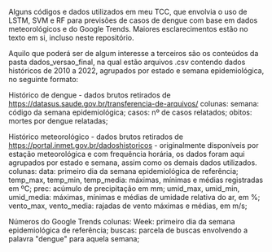 Alguns códigos e dados utilizados em meu TCC, que envolvia o uso de LSTM, SVM e RF para previsões de casos de dengue com base em dados meteorológicos e do Google Trends.
Maiores esclarecimentos estão no texto em si, incluso neste repositório.

Aquilo que poderá ser de algum interesse a terceiros são os conteúdos da pasta dados_versao_final, na qual estão arquivos .csv contendo dados históricos de 2010 a 2022, agrupados por estado e semana epidemiológica, no seguinte formato:

Histórico de dengue - dados brutos retirados de https://datasus.saude.gov.br/transferencia-de-arquivos/
colunas: semana: código da semana epidemiológica; casos: nº de casos relatados; obitos: mortes por dengue relatadas;

Histórico meteorológico - dados brutos retirados de https://portal.inmet.gov.br/dadoshistoricos - originalmente disponíveis por estação meteorológica e com frequência horária, os dados foram aqui agrupados por estado e semana, assim como os demais dados utilizados.
colunas: data: primeiro dia da semana epidemiológica de referência; temp_max, temp_min, temp_media: máximas, mínimas e médias registradas em ºC; prec: acúmulo de precipitação em mm; umid_max, umid_min, umid_media: máximas, mínimas e médias de umidade relativa do ar, em %; vento_max, vento_media: rajadas de vento máximas e médias, em m/s;

Números do Google Trends
colunas: Week: primeiro dia da semana epidemiológica de referência; buscas: parcela de buscas envolvendo a palavra "dengue" para aquela semana;
